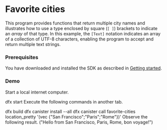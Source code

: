 # Favorite cities

This program provides functions that return multiple city names and illustrates how to use a type enclosed by square (`[ ]`) brackets to indicate an *array* of that type.
In this example, the `[Text]` notation indicates an array of a collection of UTF-8 characters, enabling the program to accept and return multiple text strings.

### Prerequisites

You have downloaded and installed the SDK as described in [Getting started](https://sdk.dfinity.org/developers-guide/getting-started.html).

### Demo
Start a local internet computer.

dfx start
Execute the following commands in another tab.

dfx build
dfx canister install --all
dfx canister call favorite-cities location_pretty '(vec {"San Francisco";"Paris";"Rome"})'
Observe the following result.
("Hello from San Francisco, Paris, Rome, bon voyage!")
